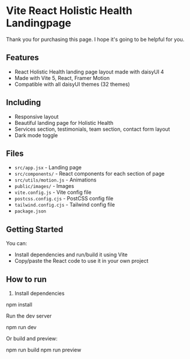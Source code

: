 # Vite React Holistic Health Landingpage

Thank you for purchasing this page. I hope it's going to be helpful for you.

## Features

- React Holistic Health landing page layout made with daisyUI 4
- Made with Vite 5, React, Framer Motion
- Compatible with all daisyUI themes (32 themes)

## Including

- Responsive layout
- Beautiful landing page for Holistic Health
- Services section, testimonials, team section, contact form layout
- Dark mode toggle

## Files

- `src/app.jsx` - Landing page
- `src/components/` - React components for each section of page
- `src/utils/motion.js` - Animations
- `public/images/` - Images
- `vite.config.js` - Vite config file
- `postcss.config.cjs` - PostCSS config file
- `tailwind.config.cjs` - Tailwind config file
- `package.json`

## Getting Started

You can:

- Install dependencies and run/build it using Vite
- Copy/paste the React code to use it in your own project

## How to run

1. Install dependencies

npm install

Run the dev server

npm run dev

 Or build and preview:

npm run build
npm run preview
